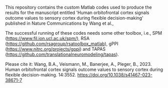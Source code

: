 
This repository contains the custom Matlab codes used to produce the results for the manuscript entitled 'Human orbitofrontal cortex signals outcome values to sensory cortex during flexible decision-making' published in Nature Communications by Wang et al.,

The successful running of these codes needs some other toolbox, i.e., SPM (https://www.fil.ion.ucl.ac.uk/spm/), RSA (https://github.com/rsagroup/rsatoolbox_matlab), gPPI (https://www.nitrc.org/projects/gppi) and TAPAS (https://github.com/translationalneuromodeling/tapas).

Please cite it: Wang, B.A., Veismann, M., Banerjee, A., Pleger, B., 2023. Human orbitofrontal cortex signals outcome values to sensory cortex during flexible decision-making. 14:3552. https://doi.org/10.1038/s41467-023-38671-7
